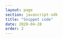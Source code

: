 ```yaml
---
layout: page
section: javascript-sdk
title: "Snippet code"
date: 2020-04-28
order: 2
---
```


<!---
This page should explain in few words what is snippet code, why it should be placed on every page after the digitalData object and how to find a snippet code.
-->